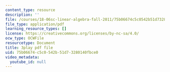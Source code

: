 ```yaml
---
content_type: resource
description: ''
file: /courses/18-06sc-linear-algebra-fall-2011/75b06674c5c0542b51d73280140fbce0_OsHY7ycgbaE.pdf
file_type: application/pdf
learning_resource_types: []
license: https://creativecommons.org/licenses/by-nc-sa/4.0/
ocw_type: OCWFile
resourcetype: Document
title: 3play pdf file
uid: 75b06674-c5c0-542b-51d7-3280140fbce0
video_metadata:
  youtube_id: null
---
```

